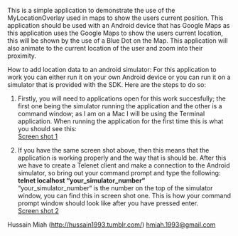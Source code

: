 This is a simple application to demonstrate the use
of the MyLocationOverlay used in maps to show the
users current position. This application should be used with 
an Android device that has Google Maps as this application
uses the Google Maps to show the users current location, this
will be shown by the use of a Blue Dot on the Map. This application will also
animate to the current location of the user and zoom into their
proximity.

How to add location data to an android
simulator:
For this application to work you
can either run it on your own Android
device or you can run it on a simulator that is provided with
the SDK. Here are the steps to do so:
	
1. Firstly, you will need to applications open
for this work succesfully; the first one being the
simulator running the application and the other
is a command window; as I am on a Mac I will be using
the Terminal application. When running the
application for the first time this is what you
should see this:<br/>
[Screen shot 1](http://cloud.github.com/downloads/Hussain1993/My-Location-Overlay-Example/ScreenShot2012-09-07at14.46.36.png)

2. If you have the same screen shot above, then this means that the application is
working properly and the way that is should be. After this we have to create 
a Telenet client and make a connection to the Android simulator, so bring
out your command prompt and type the following:<br/>
<b>telnet localhost “your_simulator_number“</b><br/>
“your_simulator_number“ is the number on the top of the simulator
window, you can find this in screen shot one. This is how your command
prompt window should look like after you have pressed enter.<br/>
[Screen shot 2](http://cloud.github.com/downloads/Hussain1993/My-Location-Overlay-Example/Screen%20Shot%202012-09-07%20at%2015.16.39.png)
	
Hussain Miah (http://hussain1993.tumblr.com/)
hmiah.1993@gmail.com 